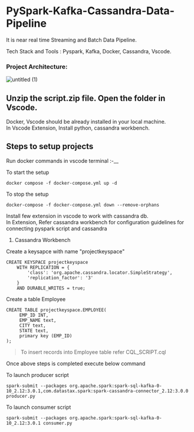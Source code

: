 # PySpark-Kafka-Cassandra-Data-Pipeline
It is near real time Streaming and Batch Data Pipeline.

Tech Stack and Tools : Pyspark, Kafka, Docker, Cassandra, Vscode.



### Project Architecture:
![untitled (1)](https://user-images.githubusercontent.com/115451707/219657272-0b190c35-b148-43d3-a30f-7611705f3a6f.png)


## Unzip the script.zip file. Open the folder in Vscode.
Docker, Vscode should be already installed in your local machine.\
In Vscode Extension, Install python, cassandra workbench.

## Steps to setup projects
Run docker commands in vscode terminal :-__

To start the setup
```
docker compose -f docker-compose.yml up -d
```

To stop the setup
```
docker-compose -f docker-compose.yml down --remove-orphans 
```

Install few extension in vscode to work with cassandra db.\
In Extension, Refer cassandra workbench for configuration guidelines for connecting pyspark script and cassandra 

1. Cassandra Workbench

Create a keysapce with name "projectkeyspace"
```
CREATE KEYSPACE projectkeyspace
	WITH REPLICATION = {
		'class': 'org.apache.cassandra.locator.SimpleStrategy',
		'replication_factor': '3'
	}
	AND DURABLE_WRITES = true;
```

Create a table Employee
```
CREATE TABLE projectkeyspace.EMPLOYEE(
     EMP_ID INT,
     EMP_NAME text,
     CITY text,
     STATE text,
     primary key (EMP_ID)
);
```

> To insert records into Employee table refer CQL_SCRIPT.cql

Once above steps is completed execute below command

To launch producer script
```
spark-submit --packages org.apache.spark:spark-sql-kafka-0-10_2.12:3.0.1,com.datastax.spark:spark-cassandra-connector_2.12:3.0.0  producer.py 
```

To launch consumer script
```
spark-submit --packages org.apache.spark:spark-sql-kafka-0-10_2.12:3.0.1 consumer.py 
```
